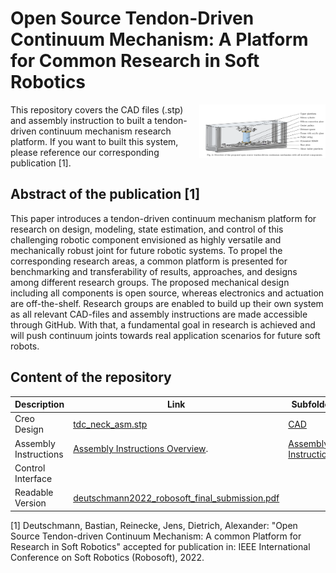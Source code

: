 # Open Source Tendon-Driven Continuum Mechanism: A Platform for Common Research in Soft Robotics 

<p align="center">
<img src="assembly_instructions/figures/overview.png" align="right" width="40%"/>
</p>

This repository covers the CAD files (.stp) and assembly instruction to built a tendon-driven continuum mechanism research platform. If you want to built this system, please reference our corresponding publication [1].

## Abstract of the publication [1]
This paper introduces a tendon-driven continuum mechanism platform for research on design, modeling, state estimation, and control of this challenging robotic component envisioned as highly versatile and mechanically robust joint for future robotic systems. To propel the corresponding research areas, a common platform is presented for benchmarking and transferability of results, approaches, and designs among different research groups. The proposed mechanical design including all components is open source, whereas electronics and actuation are off-the-shelf. Research groups are enabled to build up their own system as all relevant CAD-files and assembly instructions are made accessible through GitHub. With that, a fundamental goal in research is achieved and will push continuum joints towards real application scenarios for future soft robots.

## Content of the repository

| Description | Link | Subfolder
| --- | --- | --- |
| Creo Design | [tdc_neck_asm.stp](https://github.com/DLR-RM/TendonDrivenContinuum/blob/main/CAD/tdc_neck_asm.stp) | [CAD](https://github.com/DLR-RM/TendonDrivenContinuum/tree/main/CAD) |
| Assembly Instructions |[Assembly Instructions Overview](https://github.com/DLR-RM/TendonDrivenContinuum/blob/main/assembly_instructions/assembly_instructions_overview.pdf).| [Assembly Instructions](https://github.com/DLR-RM/TendonDrivenContinuum/tree/main/assembly_instructions) |
| Control Interface | | 
| Readable Version | [deutschmann2022_robosoft_final_submission.pdf](https://github.com/DLR-RM/TendonDrivenContinuum/blob/main/paper/deutschmann2022_robosoft_final_submission.pdf) |




[1] Deutschmann, Bastian, Reinecke, Jens, Dietrich, Alexander: "Open Source Tendon-driven Continuum Mechanism: A common Platform for Research in Soft Robotics" accepted for publication in: IEEE International Conference on Soft Robotics (Robosoft), 2022.
